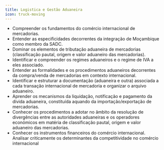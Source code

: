 ```yaml
---
title: Logistica e Gestão Aduaneira
icon: truck-moving
---
```


- Compreender os fundamentos do comércio internacional de mercadorias.
- Entender as especificidades decorrentes da integração de Moçambique como membro da SADC.
- Dominar os elementos de tributação aduaneira de mercadorias (classificação pautal, origem e valor aduaneiro das mercadorias).
- Identificar e compreender os regimes aduaneiros e o regime de IVA a eles associado.
- Entender as formalidades e os procedimentos aduaneiros decorrentes da compra/venda de mercadorias em contexto internacional.
- Identificar e estruturar a documentação (aduaneira e outra) associada a cada transação internacional de mercadoria e organizar o arquivo aduaneiro.
- Aprender os mecanismos da liquidação, notificação e pagamento da dívida aduaneira, constituída aquando da importação/exportação de mercadorias.
- Conhecer os procedimentos a adotar no âmbito da resolução de divergências entre as autoridades aduaneiras e os operadores económicos em matéria de classificação pautal, origem e valor aduaneiro das mercadorias.
- Conhecer os instrumentos financeiros do comércio internacional.
Analisar criticamente os determinantes da competitividade no comércio internacional